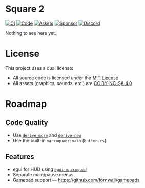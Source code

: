 # Square 2

<!-- Badges -->

[![CI][CI-badge]][CI]
[![Code][MIT-badge]][MIT]
[![Assets][CC-badge]][CC]
[![Sponsor][Sponsor-badge]][Sponsor]
[![Discord][Discord-badge]][Discord]

Nothing to see here yet.

# License

This project uses a dual license:

- All source code is licensed under the [MIT License](LICENSE)
- All assets (graphics, sounds, etc.) are [CC BY-NC-SA 4.0](LICENSE-ASSETS)

# Roadmap

## Code Quality

- Use [`derive_more`](https://lib.rs/derive_more) and [`derive-new`](https://lib.rs/derive-new)
- Use the built-in `macroquad::math` (`button.rs`)

## Features

- egui for HUD using [`egui-macroquad`](https://lib.rs/crates/egui-macroquad)
- Separate main/pause menus
- Gamepad support — https://github.com/fornwall/gamepads

<!-- Links -->

[CI]: https://github.com/taep96/square-2/actions
[MIT]: LICENSE
[CC]: LICENSE-ASSETS
[Sponsor]: https://github.com/sponsors/taep96
[Discord]: https://discord.gg/d9ZNNmmAwP

<!-- Badges -->

[CI-badge]: https://github.com/taep96/square-2/actions/workflows/ci.yml/badge.svg
[MIT-badge]: https://img.shields.io/badge/code-MIT-green.svg
[CC-badge]: https://img.shields.io/badge/assets-CC%20BY--NC--SA%204.0-white.svg
[Sponsor-badge]: https://img.shields.io/github/sponsors/taep96?label=Sponsor&logo=GitHub&color=pink
[Discord-badge]: https://dcbadge.limes.pink/api/server/https://discord.gg/d9ZNNmmAwP?style=flat
